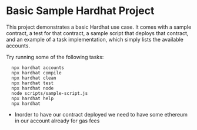 # Basic Sample Hardhat Project

This project demonstrates a basic Hardhat use case. It comes with a sample contract, a test for that contract, a sample script that deploys that contract, and an example of a task implementation, which simply lists the available accounts.

Try running some of the following tasks:

```shell
  npx hardhat accounts
  npx hardhat compile
  npx hardhat clean
  npx hardhat test
  npx hardhat node
  node scripts/sample-script.js
  npx hardhat help
  npx hardhat
```

- Inorder to have our contract deployed we need to have some ethereum in our account already for gas fees
